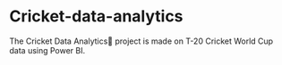 # Cricket-data-analytics
The Cricket Data Analytics🏏 project is made on T-20 Cricket World Cup data using Power BI.
